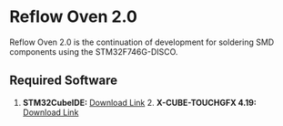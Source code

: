 # Reflow Oven 2.0 
Reflow Oven 2.0 is the continuation of development for soldering SMD components using the STM32F746G-DISCO. 

## Required Software 
1. **STM32CubeIDE:** [Download Link](https://www.st.com/en/development-tools/stm32cubeide.html) 2. **X-CUBE-TOUCHGFX 4.19:** [Download Link](https://www.st.com/en/embedded-software/x-cube-touchgfx.html#get-software)
